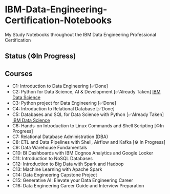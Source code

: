 # IBM-Data-Engineering-Certification-Notebooks

My Study Notebooks throughout the IBM Data Engineering Professional Certification

## Status (⚙️In Progress)

## Courses
- C1: Introduction to Data Engineering [✅Done]
- C2: Python for Data Science, AI & Development [✅Already Taken] [IBM Data Science](https://github.com/MeloStudy/IBM-Data-Science-Certification-Notebooks/tree/main)
- C3: Python project for Data Engineering [✅Done]
- C4: Introduction to Relational Database [✅Done]
- C5: Databases and SQL for Data Science with Python [✅Already Taken] [IBM Data Science](https://github.com/MeloStudy/IBM-Data-Science-Certification-Notebooks/tree/main/Course%206%20-%20Dbs)
- C6: Hands-on Introduction to Linux Commands and Shell Scripting [⚙️In Progress]
- C7: Relational Database Administration (DBA)
- C8: ETL and Data Pipelines with Shell, Airflow and Kafka [⚙️ In Progress]
- C9: Data Warehouse Fundamentals
- C10: BI Dashboards with IBM Cognos Analytics and Google Looker
- C11: Introduction to NoSQL Databases
- C12: Introduction to Big Data with Spark and Hadoop
- C13: Machine Learning with Apache Spark
- C14: Data Engineering Capstone Project
- C15: Generative AI: Elevate your Data Engineering Career
- C16: Data Engineering Career Guide and Interview Preparation